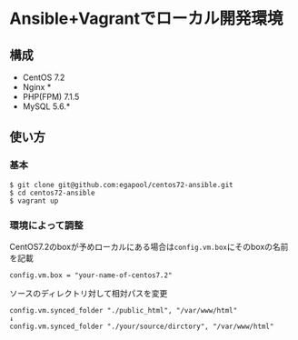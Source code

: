 # Ansible+Vagrantでローカル開発環境

## 構成

* CentOS 7.2
* Nginx *
* PHP(FPM) 7.1.5
* MySQL 5.6.*

## 使い方

### 基本
```
$ git clone git@github.com:egapool/centos72-ansible.git
$ cd centos72-ansible
$ vagrant up
```

### 環境によって調整
CentOS7.2のboxが予めローカルにある場合は`config.vm.box`にそのboxの名前を記載
```
config.vm.box = "your-name-of-centos7.2"
```

ソースのディレクトリ対して相対パスを変更
```
config.vm.synced_folder "./public_html", "/var/www/html"
↓
config.vm.synced_folder "./your/source/dirctory", "/var/www/html"
```
